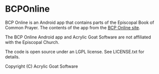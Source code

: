 BCPOnline
=========

BCP Online is an Android app that contains parts of the Episcopal Book of Common Prayer.  The contents of the app from the [BCP Online site](http://www.bcponline.org/).


The BCP Online Android app and Acrylic Goat Software are not affiliated with the Episcopal Church.


The code is open source under an LGPL license.  See LICENSE.txt for details.


Copyright (C) Acrylic Goat Software
